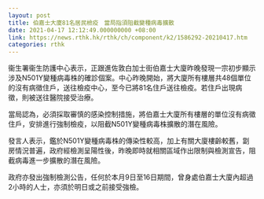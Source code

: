 ```yaml
---
layout: post
title: 伯嘉士大廈81名居民檢疫　當局指須阻截變種病毒擴散
date: 2021-04-17 12:12:49.000000000 +08:00
link: https://news.rthk.hk/rthk/ch/component/k2/1586292-20210417.htm
categories: rthk
---
```


衞生署衞生防護中心表示，正跟進佐敦白加士街伯嘉士大廈昨晚發現一宗初步顯示涉及N501Y變種病毒株的確診個案。中心昨晚開始，將大廈所有樓層共48個單位的沒有病徵住戶，送往檢疫中心，至今已將81名住戶送往檢疫。若住戶出現病徵，則被送往醫院接受治療。

當局認為，必須採取審慎的感染控制措施，將伯嘉士大廈所有樓層的單位沒有病徵住戶，安排進行強制檢疫，以阻截N501Y變種病毒株擴散的潛在風險。

發言人表示，鑑於N501Y變種病毒株的傳染性較高，加上有關大廈樓齡較舊，劏房情況普遍，政府經檢測呈陽性後，昨晚即時就相關區域作出限制與檢測宣告，阻截病毒進一步擴散的潛在風險。

政府亦發出強制檢測公告，任何於本月9日至16日期間，曾身處伯嘉士大廈內超過2小時的人士，亦須於明日或之前接受強檢。
